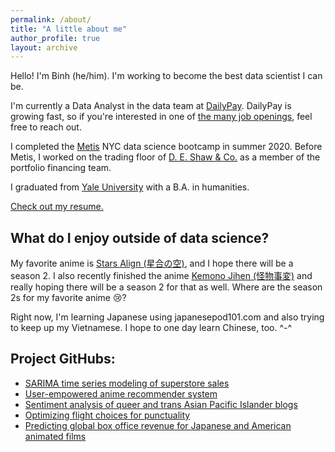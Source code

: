 ```yaml
---
permalink: /about/
title: "A little about me"
author_profile: true
layout: archive
---
```

Hello! I'm Binh (he/him). I'm working to become the best data scientist I can be.

I'm currently a Data Analyst in the data team at [DailyPay](https://www.dailypay.com/). DailyPay is growing fast, so if you're interested in one of [the many job openings](https://boards.greenhouse.io/dailypayinc), feel free to reach out.  

I completed the [Metis](https://www.thisismetis.com/) NYC data science bootcamp in summer 2020. Before Metis, I worked on the trading floor of [D. E. Shaw & Co.](https://www.deshaw.com/) as a member of the portfolio financing team.

I graduated from [Yale University](https://yalecollege.yale.edu/) with a B.A. in humanities.

[Check out my resume.](https://github.com/binh748/resume/blob/main/Binh-Hoang-Resume2.0.pdf)

## What do I enjoy outside of data science?

My favorite anime is [Stars Align (星合の空)](https://myanimelist.net/anime/37972/Hoshiai_no_Sora), and I hope there will be a season 2. I also recently finished the anime [Kemono Jihen (怪物事変)](https://myanimelist.net/anime/40908/Kemono_Jihen) and really hoping there will be a season 2 for that as well. Where are the season 2s for my favorite anime :cry:? 

Right now, I'm learning Japanese using japanesepod101.com and also trying to keep up my Vietnamese. I hope to one day learn Chinese, too. ^-^

## Project GitHubs:
* [SARIMA time series modeling of superstore sales](https://github.com/binh748/superstore-sales)
* [User-empowered anime recommender system](https://github.com/binh748/anime-recommender)
* [Sentiment analysis of queer and trans Asian Pacific Islander blogs](https://github.com/binh748/queer-asian-stories)
* [Optimizing flight choices for punctuality](https://github.com/binh748/flight-classification)
* [Predicting global box office revenue for Japanese and American animated films](https://github.com/binh748/animation-regression)
